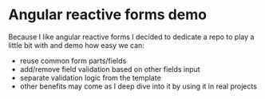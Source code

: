 # Angular reactive forms demo
Because I like angular reactive forms I decided to dedicate a repo to play a little bit with and demo how easy we can:
- reuse common form parts/fields
- add/remove field validation based on other fields input
- separate validation logic from the template
- other benefits may come as I deep dive into it by using it in real projects

